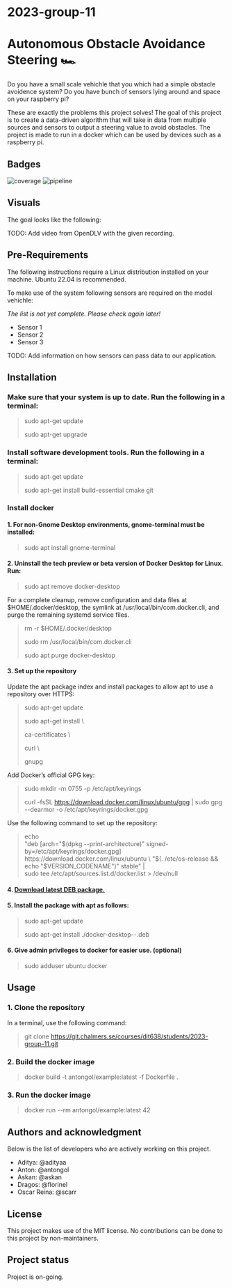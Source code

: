 # 2023-group-11


# Autonomous Obstacle Avoidance Steering :racing_car:
Do you have a small scale vehichle that you which had a simple obstacle avoidence system? Do you have bunch of sensors lying around and space on your raspberry pi? 

These are exactly the problems this project solves! The goal of this project is to create a data-driven algorithm that will take in data from multiple sources and sensors to output a steering value to avoid obstacles. The project is made to run in a docker which can be used by devices such as a raspberry pi. 

## Badges
![coverage](https://git.chalmers.se/courses/dit638/students/2023-group-11/badges/main/coverage.svg?job=coverage)
![pipeline](https://git.chalmers.se/courses/dit638/students/2023-group-11/badges/main/pipeline.svg)

## Visuals
The goal looks like the following:

TODO: Add video from OpenDLV with the given recording. 

## Pre-Requirements

The following instructions require a Linux distribution installed on your machine. Ubuntu 22.04 is recommended.

To make use of the system following sensors are required on the model vehichle:

*The list is not yet complete. Please check again later!*
- Sensor 1
- Sensor 2
- Sensor 3

TODO: Add information on how sensors can pass data to our application.

## Installation

### Make sure that your system is up to date. Run the following in a terminal:
>sudo apt-get update
> 
>sudo apt-get upgrade
> 

### Install software development tools. Run the following in a terminal:
> sudo apt-get update
>
> sudo apt-get install build-essential cmake git
> 

### Install docker

#### 1. For non-Gnome Desktop environments, gnome-terminal must be installed:

> sudo apt install gnome-terminal
> 
#### 2. Uninstall the tech preview or beta version of Docker Desktop for Linux. Run:


> sudo apt remove docker-desktop
> 
For a complete cleanup, remove configuration and data files at $HOME/.docker/desktop, the symlink at /usr/local/bin/com.docker.cli, and purge the remaining systemd service files.


> rm -r $HOME/.docker/desktop
> 
> sudo rm /usr/local/bin/com.docker.cli
> 
> sudo apt purge docker-desktop

#### 3. Set up the repository

Update the apt package index and install packages to allow apt to use a repository over HTTPS:


> sudo apt-get update
> 
> sudo apt-get install \
> 
> ca-certificates \
> 
> curl \
> 
> gnupg
>
Add Docker’s official GPG key:


>sudo mkdir -m 0755 -p /etc/apt/keyrings
> 
> curl -fsSL https://download.docker.com/linux/ubuntu/gpg | sudo gpg --dearmor -o /etc/apt/keyrings/docker.gpg
>
Use the following command to set up the repository:


> echo \
"deb [arch="$(dpkg --print-architecture)" signed-by=/etc/apt/keyrings/docker.gpg] https://download.docker.com/linux/ubuntu \
"$(. /etc/os-release && echo "$VERSION_CODENAME")" stable" | \
> sudo tee /etc/apt/sources.list.d/docker.list > /dev/null

#### 4. [Download latest DEB package.](https://desktop.docker.com/linux/main/amd64/docker-desktop-4.17.0-amd64.deb?utm_source=docker&utm_medium=webreferral&utm_campaign=docs-driven-download-linux-amd64)

#### 5. Install the package with apt as follows:

>sudo apt-get update
> 
>sudo apt-get install ./docker-desktop-<version>-<arch>.deb
> 
#### 6. Give admin privileges to docker for easier use. (optional)

> sudo adduser ubuntu docker

## Usage

### 1. Clone the repository

In a terminal, use the following command:

> git clone https://git.chalmers.se/courses/dit638/students/2023-group-11.git

### 2. Build the docker image

> docker build -t antongol/example:latest -f Dockerfile .
>

### 3. Run the docker image

> docker run --rm antongol/example:latest 42

## Authors and acknowledgment
Below is the list of developers who are actively working on this project.
- Aditya: @adityaa 
- Anton: @antongol
- Askan: @askan
- Dragos: @florinel
- Oscar Reina: @scarr

## License
This project makes use of the MIT license. No contributions can be done to this project by non-maintainers.

## Project status
Project is on-going. 
